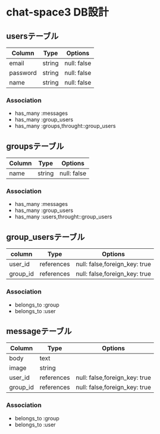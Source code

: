 # chat-space3 DB設計
## usersテーブル
|Column|Type|Options|
|------|----|------|
|email|string|null: false|
|password|string|null: false|
|name|string|null: false|
### Association
- has_many :messages
- has_many :group_users
- has_many :groups,throught::group_users

## groupsテーブル
|Column|Type|Options|
|------|----|------|
|name|string|null: false|
### Association
- has_many :messages
- has_many :group_users
- has_many :users,throught::group_users

## group_usersテーブル
|column|Type|Options|
|------|----|-------|
|user_id|references|null: false,foreign_key: true|
|group_id|references|null: false,foreign_key: true|
### Association
- belongs_to :group
- belongs_to :user

## messageテーブル
|Column|Type|Options|
|------|----|-------|
|body|text| |
|image|string| |
|user_id|references|null: false,foreign_key: true|
|group_id|references|null: false,foreign_key: true|
### Association
- belongs_to :group
- belongs_to :user


